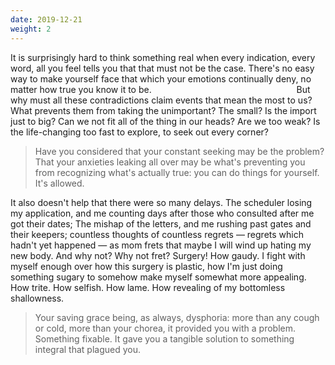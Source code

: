 ```yaml
---
date: 2019-12-21
weight: 2
---
```


<div class="verse">It is surprisingly hard to think something real
when every indication, every word, all you feel
tells you that that must not be the case.
There's no easy way to make yourself face
that which your emotions continually deny,
no matter how true you know it to be.
&emsp;&emsp;&emsp;&emsp;&emsp;&emsp;&emsp;&emsp;&emsp;&emsp;&emsp;&emsp;&emsp;&emsp;&emsp;&emsp; But why
must all these contradictions claim events
that mean the most to us? What prevents
them from taking the unimportant? The small?
Is the import just to big? Can we not fit all
of the thing in our heads? Are we too weak?
Is the life-changing too fast to explore, to seek
out every corner?
<blockquote>Have you considered that your constant seeking
may be the problem? That your anxieties leaking
all over may be what's preventing you
from recognizing what's actually true:
you can do things for yourself. It's allowed.</blockquote>
It also doesn't help that there were so many delays.
The scheduler losing my application, and me counting days
after those who consulted after me got their dates;
The mishap of the letters, and me rushing past gates
and their keepers; countless thoughts of countless regrets &mdash;
regrets which hadn't yet happened &mdash; as mom frets
that maybe I will wind up hating my new body.
And why not? Why not fret? Surgery! How gaudy.
I fight with myself enough over how this surgery
is plastic, how I'm just doing something sugary
to somehow make myself somewhat more appealing.
How trite. How selfish. How lame. How revealing
of my bottomless shallowness.
<blockquote>Your saving grace being, as always, dysphoria:
more than any cough or cold, more than your chorea,
it provided you with a problem. Something fixable.
It gave you a tangible solution to something integral
that plagued you.</blockquote></div>
<!-- I don't think it hit home that surgery was real until six weeks beforehand. Not that I thought it was not going to happen --- though there was some of that, of course --- but that it was something truly surreal. Some unknown and unknowable procedure would happen, and then I would be on the other side. It was almost eldritch: I would close my eyes to miss the madness and awake changed.

I say six weeks because that, specifically is when I got a call from my surgeon's office reminding me that I needed to bring my approval letters in with at the pre-op appointment so that they'd have them on file.

"But I already gave you them," I said. "Don't you still have those?"

"Well, yes, but they expire after a year."

> Fuck.

Yeah, fuck. Thus began a two-week scramble to find new doctors to write new letters to send in to the surgeon's office. After all, I'd moved states since I'd gotten the first letters written, and even if I hadn't, one of the doctors who had written one had retired.

I wound up getting four additional letters, as there were some questions about the validity of some of the therapists' statements and credentials.

> So it felt real then?

Yes, coming to terms with the fact that the surgery might have been canceled is what made it seem as though it was something real and tangible. Real things can be canceled. Real things can be destroyed. -->
